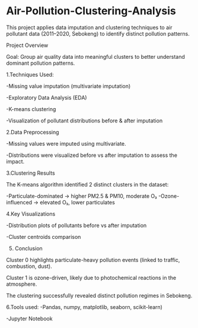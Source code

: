 # Air-Pollution-Clustering-Analysis
This project applies data imputation and clustering techniques to air pollutant data (2011–2020, Sebokeng) to identify distinct pollution patterns.

Project Overview

Goal: Group air quality data into meaningful clusters to better understand dominant pollution patterns.

1.Techniques Used:

-Missing value imputation (multivariate imputation)

-Exploratory Data Analysis (EDA)

-K-means clustering

-Visualization of pollutant distributions before & after imputation

2.Data Preprocessing

-Missing values were imputed using multivariate.

-Distributions were visualized before vs after imputation to assess the impact.

3.Clustering Results

The K-means algorithm identified 2 distinct clusters in the dataset:

-Particulate-dominated → higher PM2.5 & PM10, moderate O₃
-Ozone-influenced → elevated O₃, lower particulates

4.Key Visualizations

-Distribution plots of pollutants before vs after imputation

-Cluster centroids comparison

5. Conclusion

Cluster 0 highlights particulate-heavy pollution events (linked to traffic, combustion, dust).

Cluster 1 is ozone-driven, likely due to photochemical reactions in the atmosphere.

The clustering successfully revealed distinct pollution regimes in Sebokeng.

6.Tools used:
-Pandas, numpy, matplotlib, seaborn, scikit-learn)

-Jupyter Notebook
